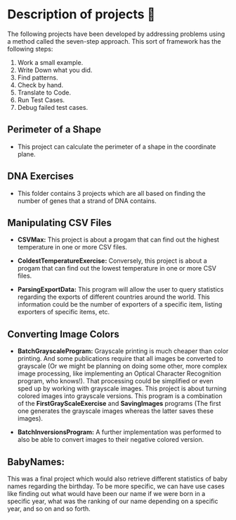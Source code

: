 # Description of projects 🧰

The following projects have been developed by addressing problems using a method called the seven-step approach. This sort of framework has the following steps:

1. Work a small example.
2. Write Down what you did.
3. Find patterns.
4. Check by hand.
4. Translate to Code.
5. Run Test Cases.
5. Debug failed test cases.

## Perimeter of a Shape

* This project can calculate the perimeter of a shape in the coordinate plane.

## DNA Exercises

* This folder contains 3 projects which are all based on finding the number of genes that a strand of DNA contains.

## Manipulating CSV Files

* **CSVMax:** This project is about a progam that can find out the highest temperature in one or more CSV files.

* **ColdestTemperatureExercise:** Conversely, this project is about a progam that can find out the lowest temperature in one or more CSV files.

* **ParsingExportData:** This program will allow the user to query statistics regarding the exports of different countries around the world. This information could be the number of exporters of a specific item, listing exporters of specific items, etc.

## Converting Image Colors

* **BatchGrayscaleProgram:** Grayscale printing is much
cheaper than color printing. And some publications require that all images be converted to grayscale (Or we might be planning on doing some other, more complex image processing, like implementing an Optical Character Recognition program, who knows!). That processing could be simplified or even sped up by working with grayscale images. This project is about turning colored images into grayscale versions. This program is a combination of the **FirstGrayScaleExercise** and **SavingImages** programs (The first one generates the grayscale images whereas the latter saves these images).

* **BatchInversionsProgram:** A further implementation was performed to also be able to convert images to their negative colored version.


## BabyNames:

This was a final project which would also retrieve different statistics of baby names regarding the birthday. To be more specific, we can have use cases like finding out what would have been our name if we were born in a specific year, what was the ranking of our name depending on a specific year, and so on and so forth.
